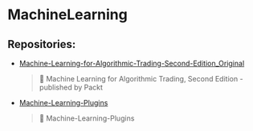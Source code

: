 # MachineLearning

## Repositories:
- [Machine-Learning-for-Algorithmic-Trading-Second-Edition_Original](https://github.com/Thamielis/Machine-Learning-for-Algorithmic-Trading-Second-Edition_Original)
	> :memo: Machine Learning for Algorithmic Trading, Second Edition - published by Packt
- [Machine-Learning-Plugins](https://github.com/Thamielis/Machine-Learning-Plugins)
	> :memo: Machine-Learning-Plugins

